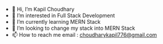 - 👋 Hi, I’m Kapil Choudhary
- 👀 I’m interested in Full Stack Development 
- 🌱 I’m currently learning MERN Stack
- 💞️ I’m looking to change my stack into MERN Stack
- 📫 How to reach me email : choudharykapil776@gmail.com

<!---
Kapil444/Kapil444 is a ✨ special ✨ repository because its `README.md` (this file) appears on your GitHub profile.
You can click the Preview link to take a look at your changes.
--->
